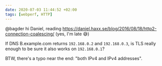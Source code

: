 ```yaml
---
date: 2020-07-03 11:44:52 +02:00
tags: [webperf, HTTP]
---
```


@bagder hi Daniel, reading https://daniel.haxx.se/blog/2016/08/18/http2-connection-coalescing/ (yes, I'm late 😅)

If DNS B.example.com returns `192.168.0.2` and `192.168.0.3`, is TLS really enough to be sure it also works on `192.168.0.1`?

BTW, there's a typo near the end: "both IPv4 and IPv4 addresses".
